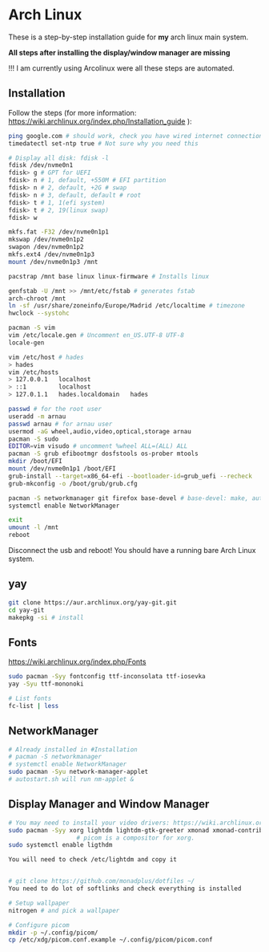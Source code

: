 # Arch Linux

These is a step-by-step installation guide for **my** arch linux main system.

**All steps after installing the display/window manager are missing**

!!! I am currently using Arcolinux were all these steps are automated.

## Installation

Follow the steps (for more information: https://wiki.archlinux.org/index.php/Installation_guide ):

```bash
ping google.com # should work, check you have wired internet connection
timedatectl set-ntp true # Not sure why you need this

# Display all disk: fdisk -l
fdisk /dev/nvme0n1
fdisk> g # GPT for UEFI
fdisk> n # 1, default, +550M # EFI partition
fdisk> n # 2, default, +2G # swap
fdisk> n # 3, default, default # root
fdisk> t # 1, 1(efi system)
fdisk> t # 2, 19(linux swap)
fdisk> w

mkfs.fat -F32 /dev/nvme0n1p1
mkswap /dev/nvme0n1p2
swapon /dev/nvme0n1p2
mkfs.ext4 /dev/nvme0n1p3
mount /dev/nvme0n1p3 /mnt

pacstrap /mnt base linux linux-firmware # Installs linux

genfstab -U /mnt >> /mnt/etc/fstab # generates fstab
arch-chroot /mnt
ln -sf /usr/share/zoneinfo/Europe/Madrid /etc/localtime # timezone
hwclock --systohc

pacman -S vim
vim /etc/locale.gen # Uncomment en_US.UTF-8 UTF-8
locale-gen

vim /etc/host # hades
> hades
vim /etc/hosts
> 127.0.0.1   localhost
> ::1         localhost
> 127.0.1.1   hades.localdomain   hades

passwd # for the root user
useradd -m arnau
passwd arnau # for arnau user
usermod -aG wheel,audio,video,optical,storage arnau
pacman -S sudo
EDITOR=vim visudo # uncomment %wheel ALL=(ALL) ALL
pacman -S grub efibootmgr dosfstools os-prober mtools
mkdir /boot/EFI
mount /dev/nvme0n1p1 /boot/EFI
grub-install --target=x86_64-efi --bootloader-id=grub_uefi --recheck
grub-mkconfig -o /boot/grub/grub.cfg

pacman -S networkmanager git firefox base-devel # base-devel: make, autoconf ...
systemctl enable NetworkManager

exit
umount -l /mnt
reboot
```

Disconnect the usb and reboot! You should have a running bare Arch Linux system.

## yay

```bash
git clone https://aur.archlinux.org/yay-git.git
cd yay-git
makepkg -si # install
```

## Fonts

https://wiki.archlinux.org/index.php/Fonts

```bash
sudo pacman -Syy fontconfig ttf-inconsolata ttf-iosevka
yay -Syu ttf-mononoki

# List fonts
fc-list | less
```

## NetworkManager

```bash
# Already installed in #Installation
# pacman -S networkmanager
# systemctl enable NetworkManager
sudo pacman -Syu network-manager-applet
# autostart.sh will run nm-applet &
```

## Display Manager and Window Manager

```bash
# You may need to install your video drivers: https://wiki.archlinux.org/index.php/Xorg#Driver_installation
sudo pacman -Syy xorg lightdm lightdm-gtk-greeter xmonad xmonad-contrib xmobar dmenu picom nitrogen alacritty # xmonad-extras  is missing (xmonad-extras-git is in AUR)
                   # picom is a compositor for xorg.
sudo systemctl enable ligthdm

You will need to check /etc/lightdm and copy it


# git clone https://github.com/monadplus/dotfiles ~/
You need to do lot of softlinks and check everything is installed

# Setup wallpaper
nitrogen # and pick a wallpaper

# Configure picom
mkdir -p ~/.config/picom/
cp /etc/xdg/picom.conf.example ~/.config/picom/picom.conf
```
